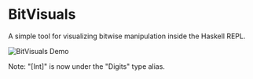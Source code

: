 # BitVisuals

A simple tool for visualizing bitwise manipulation inside the Haskell REPL.

![BitVisuals Demo](./extra/bitvis_demo_small.gif)


Note: "[Int]" is now under the "Digits" type alias.
